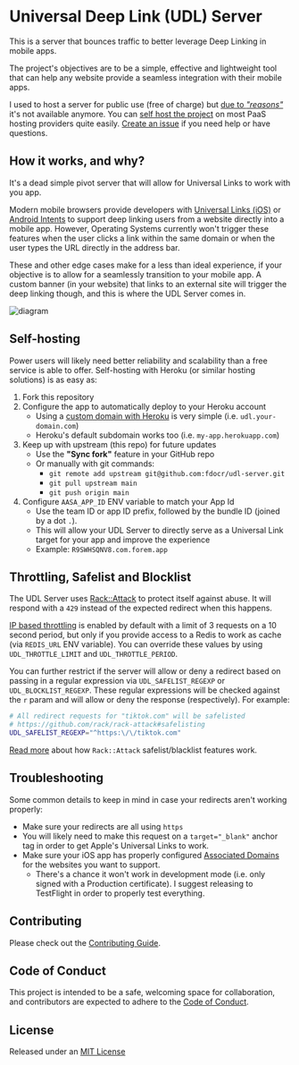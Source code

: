 # Universal Deep Link (UDL) Server

This is a server that bounces traffic to better leverage Deep Linking in mobile apps.

The project's objectives are to be a simple, effective and lightweight tool that can help any website provide a seamless integration with their mobile apps.

I used to host a server for public use (free of charge) but [due to _"reasons"_](https://github.com/fdocr/udl-server/issues/19#issuecomment-1536587313) it's not available anymore. You can [self host the project](#self-hosting) on most PaaS hosting providers quite easily. [Create an issue](https://github.com/fdocr/udl-server/issues/new) if you need help or have questions.

## How it works, and why?

It's a dead simple pivot server that will allow for Universal Links to work with you app.

Modern mobile browsers provide developers with [Universal Links (iOS)](https://developer.apple.com/library/archive/documentation/General/Conceptual/AppSearch/UniversalLinks.html) or [Android Intents](https://developer.chrome.com/docs/multidevice/android/intents/) to support deep linking users from a website directly into a mobile app. However, Operating Systems currently won't trigger these features when the user clicks a link within the same domain or when the user types the URL directly in the address bar.

These and other edge cases make for a less than ideal experience, if your objective is to allow for a seamlessly transition to your mobile app. A custom banner (in your website) that links to an external site will trigger the deep linking though, and this is where the UDL Server comes in.

![diagram](udl-server-diagram.png)

## Self-hosting

Power users will likely need better reliability and scalability than a free service is able to offer. Self-hosting with Heroku (or similar hosting solutions) is as easy as:

1. Fork this repository
1. Configure the app to automatically deploy to your Heroku account
   - Using a [custom domain with Heroku](https://devcenter.heroku.com/articles/custom-domains) is very simple (i.e. `udl.your-domain.com`)
   - Heroku's default subdomain works too (i.e. `my-app.herokuapp.com`)
1. Keep up with upstream (this repo) for future updates
   - Use the **"Sync fork"** feature in your GitHub repo
   - Or manually with git commands:
      - `git remote add upstream git@github.com:fdocr/udl-server.git`
      - `git pull upstream main`
      - `git push origin main`
1. Configure `AASA_APP_ID` ENV variable to match your App Id
   - Use the team ID or app ID prefix, followed by the bundle ID (joined by a dot `.`).
   - This will allow your UDL Server to directly serve as a Universal Link target for your app and improve the experience
   - Example: `R9SWHSQNV8.com.forem.app`

## Throttling, Safelist and Blocklist

The UDL Server uses [Rack::Attack](https://github.com/rack/rack-attack) to protect itself against abuse. It will respond with a `429` instead of the expected redirect when this happens.

[IP based throttling](https://github.com/rack/rack-attack#throttling) is enabled by default with a limit of 3 requests on a 10 second period, but only if you provide access to a Redis to work as cache (via `REDIS_URL` ENV variable). You can override these values by using `UDL_THROTTLE_LIMIT` and `UDL_THROTTLE_PERIOD`.

You can further restrict if the server will allow or deny a redirect based on passing in a regular expression via `UDL_SAFELIST_REGEXP` or `UDL_BLOCKLIST_REGEXP`. These regular expressions will be checked against the `r` param and will allow or deny the response (respectively). For example:

```bash
# All redirect requests for "tiktok.com" will be safelisted
# https://github.com/rack/rack-attack#safelisting
UDL_SAFELIST_REGEXP="^https:\/\/tiktok.com"
```

[Read more](https://github.com/rack/rack-attack#how-it-works) about how `Rack::Attack` safelist/blacklist features work.

## Troubleshooting

Some common details to keep in mind in case your redirects aren't working properly:

- Make sure your redirects are all using `https`
- You will likely need to make this request on a `target="_blank"` anchor tag in order to get Apple's Universal Links to work.
- Make sure your iOS app has properly configured [Associated Domains](https://developer.apple.com/documentation/safariservices/supporting_associated_domains) for the websites you want to support.
   - There's a chance it won't work in development mode (i.e. only signed with a Production certificate). I suggest releasing to TestFlight in order to properly test everything.

## Contributing

Please check out the [Contributing Guide](https://github.com/fdocr/udl-server/blob/main/CONTRIBUTING.md).

## Code of Conduct

This project is intended to be a safe, welcoming space for collaboration, and contributors are expected to adhere to the [Code of Conduct](https://github.com/fdocr/udl-server/blob/main/CODE_OF_CONDUCT.md).

## License

Released under an [MIT License](https://github.com/fdocr/udl-server/blob/main/LICENSE.txt)
